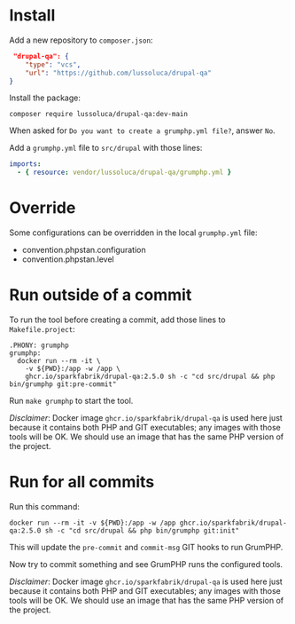 # Install

Add a new repository to `composer.json`:

```json
 "drupal-qa": {
    "type": "vcs",
    "url": "https://github.com/lussoluca/drupal-qa"
}
```

Install the package:

```shell
composer require lussoluca/drupal-qa:dev-main
```

When asked for `Do you want to create a grumphp.yml file?`, answer `No`.

Add a `grumphp.yml` file to `src/drupal` with those lines:

```yml
imports:
  - { resource: vendor/lussoluca/drupal-qa/grumphp.yml }
```

# Override

Some configurations can be overridden in the local `grumphp.yml` file:

* convention.phpstan.configuration
* convention.phpstan.level

# Run outside of a commit

To run the tool before creating a commit, add those lines to `Makefile.project`:

```make
.PHONY: grumphp
grumphp:
  docker run --rm -it \
    -v ${PWD}:/app -w /app \
    ghcr.io/sparkfabrik/drupal-qa:2.5.0 sh -c "cd src/drupal && php bin/grumphp git:pre-commit"
```

Run `make grumphp` to start the tool.

*Disclaimer*: Docker image `ghcr.io/sparkfabrik/drupal-qa` is used here just because it contains both PHP and GIT executables;
any images with those tools will be OK. We should use an image that has the same PHP version of the project.

# Run for all commits

Run this command:

```shell
docker run --rm -it -v ${PWD}:/app -w /app ghcr.io/sparkfabrik/drupal-qa:2.5.0 sh -c "cd src/drupal && php bin/grumphp git:init"
```

This will update the `pre-commit` and `commit-msg` GIT hooks to run GrumPHP.

Now try to commit something and see GrumPHP runs the configured tools.

*Disclaimer*: Docker image `ghcr.io/sparkfabrik/drupal-qa` is used here just because it contains both PHP and GIT executables;
any images with those tools will be OK. We should use an image that has the same PHP version of the project.